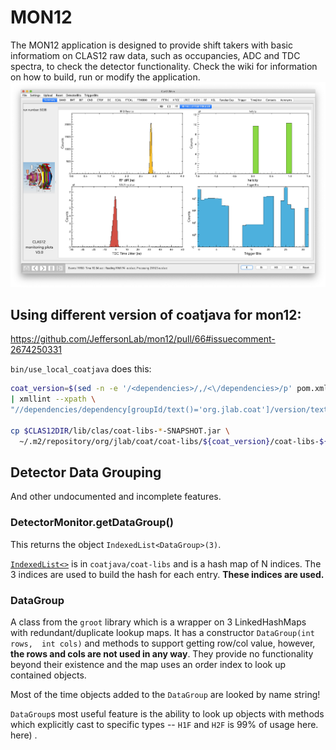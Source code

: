# MON12

The MON12 application is designed to provide shift takers with basic 
informatiom on CLAS12 raw data, such as occupancies, ADC and TDC spectra, to 
check the detector functionality. Check the wiki for information on how to 
build, run or modify the application.
![](https://github.com/JeffersonLab/clas12mon/blob/master/images/Screen%20Shot%202021-06-09%20at%2019.18.04.png)


## Using different version of coatjava for mon12:

https://github.com/JeffersonLab/mon12/pull/66#issuecomment-2674250331

`bin/use_local_coatjava` does this:
```bash
coat_version=$(sed -n -e '/<dependencies>/,/<\/dependencies>/p' pom.xml | tr -d '\n\t ' \
| xmllint --xpath \
"//dependencies/dependency[groupId/text()='org.jlab.coat']/version/text()" - )

cp $CLAS12DIR/lib/clas/coat-libs-*-SNAPSHOT.jar \
  ~/.m2/repository/org/jlab/coat/coat-libs/${coat_version}/coat-libs-${coat_version}.jar
```


## Detector Data Grouping

And other undocumented and incomplete features.

### DetectorMonitor.getDataGroup()

This returns the object `IndexedList<DataGroup>(3)`.
  
[`IndexedList<>`](https://github.com/JeffersonLab/coatjava/blob/development/common-tools/clas-utils/src/main/java/org/jlab/utils/groups/IndexedList.java)
is in `coatjava/coat-libs` and is a hash map of N indices.
The 3 indices are used to build the hash for each entry.
**These indices are used.**

### DataGroup

A class from the `groot` library which is a wrapper on 3  LinkedHashMaps
with redundant/duplicate lookup maps. It has a constructor `DataGroup(int rows, 
int cols)` and methods to support getting row/col value, however, **the rows 
and cols are not used in any way**. They provide no functionality beyond their 
existence and the map uses an order index to look up contained objects.

Most of the time objects added to the `DataGroup` are looked by name string!

`DataGroup`s most useful feature is the ability to look up objects with methods 
which explicitly cast to specific types -- `H1F` and `H2F` is 99% of usage 
here.
here) .


